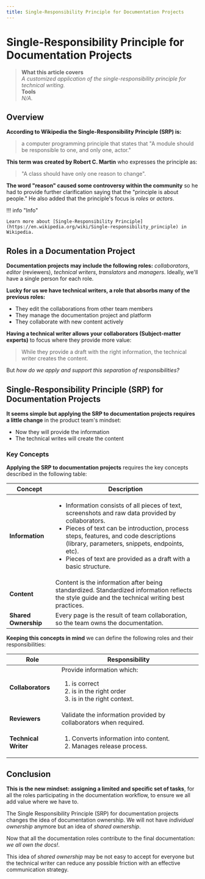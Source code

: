 ```yaml
---
title: Single-Responsibility Principle for Documentation Projects   
---   
```


# Single-Responsibility Principle for Documentation Projects       

> **What this article covers**  
> _A customized application of the single-responsibility principle for technical writing._   
> **Tools**  
> _N/A._  

## Overview  

**According to Wikipedia the Single-Responsibility Principle (SRP) is:**  

> a computer programming principle that states that "A module should be responsible to one, and only one, actor."

**This term was created by Robert C. Martin** who expresses the principle as:  

> "A class should have only one reason to change".

**The word "reason" caused some controversy within the community** so he had to provide further clarification saying that the "principle is about people." He also added that the principle's focus is _roles_ or _actors_.   

!!! info "Info"  

    Learn more about [Single-Responsibility Principle](https://en.wikipedia.org/wiki/Single-responsibility_principle) in Wikipedia.    

    
## Roles in a Documentation Project  

**Documentation projects may include the following roles:** _collaborators_, _editor_ (reviewers), _technical writers_, _translators_ and _managers_. Ideally, we'll have a single person for each role.   

**Lucky for us we have technical writers, a role that absorbs many of the previous roles:**  

* They edit the collaborations from other team members  
* They manage the documentation project and platform  
* They collaborate with new content actively    
  
**Having a technical writer allows your collaborators (Subject-matter experts)** to focus where they provide more value:
> While they provide a draft with the right information, the technical writer creates the content.  

But _how do we apply and support this separation of responsibilities?_

## Single-Responsibility Principle (SRP) for Documentation Projects

**It seems simple but applying the SRP to documentation projects requires a little change** in the product team's mindset:  

* Now they will provide the information  
* The technical writes will create the content  

### Key Concepts  

**Applying the SRP to documentation projects** requires the key concepts described in the following table:   


| Concept | Description |  
|------------- | ------------------- |  
| **Information** |	<ul><li>Information consists of all pieces of text, screenshots and raw data provided by collaborators.</li><li>Pieces of text can be introduction, process steps, features, and code descriptions (library, parameters, snippets, endpoints, etc).</li><li>Pieces of text are provided as a draft with a basic structure.</li></ul>|  
| **Content** |	Content is the information after being standardized. Standardized information reflects the style guide and the technical writing best practices. |  
| **Shared Ownership** | Every page is the result of team collaboration, so the team owns the documentation. |  

**Keeping this concepts in mind** we can define the following roles and their responsibilities:  

| Role | Responsibility |  
| ------------- | --------------- |    
| **Collaborators** | Provide information which:<ol><li> is correct</li><li>is in the right order</li><li>is in the right context.</li></ol> |  
| **Reviewers** |	Validate the information provided by collaborators when required.|  
| **Technical Writer** | <ol><li>Converts information into content.</li><li>Manages release process.</li><ol> |    

## Conclusion

**This is the new mindset: assigning a limited and specific set of tasks**, for all the roles participating in the documentation workflow, to ensure we all add value where we have to.  

The Single Responsibility Principle (SRP) for documentation projects changes the idea of documentation ownership. We will not have _individual ownership_ anymore but an idea of _shared ownership_.   

Now that all the documentation roles contribute to the final documentation: _we all own the docs!_.  

This idea of _shared ownership_ may be not easy to accept for everyone but the technical writer can reduce any possible friction with an effective communication strategy.



     
